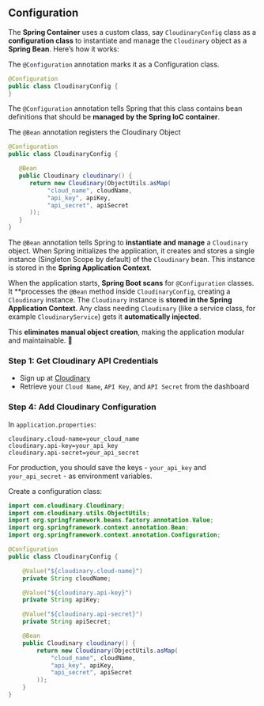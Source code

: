 ## **Configuration**

The **Spring Container** uses a custom class, say `CloudinaryConfig` class as a **configuration class** to instantiate and manage the `Cloudinary` object as a **Spring Bean**. Here’s how it works:  

The `@Configuration` annotation marks it as a Configuration class.

```java
@Configuration
public class CloudinaryConfig {
}
```

The `@Configuration` annotation tells Spring that this class contains bean definitions that should be **managed by the Spring IoC container**.

The `@Bean` annotation registers the Cloudinary Object

```java
@Configuration
public class CloudinaryConfig {

   @Bean
   public Cloudinary cloudinary() {
      return new Cloudinary(ObjectUtils.asMap(
           "cloud_name", cloudName,
           "api_key", apiKey,
           "api_secret", apiSecret
      ));
   }
}
```

The `@Bean` annotation tells Spring to **instantiate and manage** a `Cloudinary` object. When Spring initializes the application, it creates and stores a single instance (Singleton Scope by default) of the `Cloudinary` bean. This instance is stored in the **Spring Application Context**.

When the application starts, **Spring Boot scans** for `@Configuration` classes. It **processes the `@Bean` method inside `CloudinaryConfig`, creating a `Cloudinary` instance. The `Cloudinary` instance is **stored in the Spring Application Context**. Any class needing `Cloudinary` (like a service class, for example `CloudinaryService`) gets it **automatically injected**.

This **eliminates manual object creation**, making the application modular and maintainable. 🚀

### **Step 1: Get Cloudinary API Credentials**

- Sign up at [Cloudinary](https://cloudinary.com/)
- Retrieve your `Cloud Name`, `API Key`, and `API Secret` from the dashboard

### **Step 4: Add Cloudinary Configuration**

In `application.properties`:

```properties
cloudinary.cloud-name=your_cloud_name
cloudinary.api-key=your_api_key
cloudinary.api-secret=your_api_secret
```

For production, you should save the keys - `your_api_key` and `your_api_secret` - as environment variables.

Create a configuration class:

```java
import com.cloudinary.Cloudinary;
import com.cloudinary.utils.ObjectUtils;
import org.springframework.beans.factory.annotation.Value;
import org.springframework.context.annotation.Bean;
import org.springframework.context.annotation.Configuration;

@Configuration
public class CloudinaryConfig {

    @Value("${cloudinary.cloud-name}")
    private String cloudName;

    @Value("${cloudinary.api-key}")
    private String apiKey;

    @Value("${cloudinary.api-secret}")
    private String apiSecret;

    @Bean
    public Cloudinary cloudinary() {
        return new Cloudinary(ObjectUtils.asMap(
            "cloud_name", cloudName,
            "api_key", apiKey,
            "api_secret", apiSecret
        ));
    }
}
```
